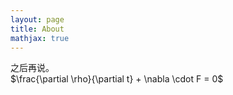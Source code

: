 ```yaml
---
layout: page
title: About
mathjax: true
---
```


之后再说。<br />
$\frac{\partial \rho}{\partial t} + \nabla \cdot F = 0$
